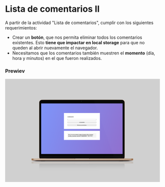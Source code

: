 
# Lista de comentarios II

A partir de la actividad "Lista de comentarios", cumplir con los siguientes requerimientos:

- Crear un **botón**, que nos permita eliminar todos los comentarios existentes. Esto **tiene que impactar en local storage** para que no queden al abrir nuevamente el navegador.
- Necesitamos que los comentarios también muestren el **momento** (día, hora y minutos) en el que fueron realizados.


### Prewiev
![Preview](https://github.com/soymilidev/FE-II/blob/main/C15/C15-Mesa/img/img-form.png)

